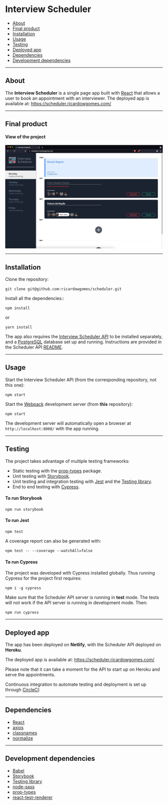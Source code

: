 # Interview Scheduler

- [About](#about)
- [Final product](#final-product)
- [Installation](#installation)
- [Usage](#usage)
- [Testing](#testing)
- [Deployed app](#deployed-app)
- [Dependencies](#dependencies)
- [Development dependencies](#development-dependencies)

---

## About

The **Interview Scheduler** is a single page app built with [React](https://reactjs.org/) that allows a user to book an appointment with an interviewer.
The deployed app is available at: https://scheduler.ricardowgomes.com/

---

## Final product

#### View of the project

![Showing appointments](./docs/view.jpeg)

---

## Installation

Clone the repository:

```shell
git clone git@github.com:ricardowgomes/scheduler.git
```

Install all the dependencies::

```shell
npm install
```
or
```shell
yarn install
```

The app also requires the [Interview Scheduler API](https://github.com/ricardowgomes/scheduler-api) to be installed separately, and a [PostgreSQL](https://www.postgresql.org/) database set up and running. Instructions are provided in the Scheduler API [README](https://github.com/ricardowgomes/scheduler-api#readme).

---

## Usage

Start the Interview Scheduler API (from the corresponding repository, not this one):

```shell
npm start
```

Start the [Webpack](https://webpack.js.org/) development server (from **this** repository):

```shell
npm start
```

The development server will automatically open a browser at `http://localhost:8000/` with the app running.

---

## Testing

The project takes advantage of multiple testing frameworks:

- Static testing with the [prop-types](https://www.npmjs.com/package/prop-types) package.
- Unit testing with [Storybook](https://storybook.js.org/).
- Unit testing and integration testing with [Jest](https://jestjs.io/) and the [Testing library](https://testing-library.com/).
- End to end testing with [Cypress](https://www.cypress.io/).

#### To run Storybook

```shell
npm run storybook
```

#### To run Jest

```shell
npm test
```

A coverage report can also be generated with:

```shell
npm test -- --coverage --watchAll=false
```

#### To run Cypress

The project was developed with Cypress installed globally. Thus running Cypress for the project first requires:

```shell
npm i -g cypress
```

Make sure that the Scheduler API server is running in **test** mode. The tests will not work if the API server is running in development mode. Then:

```shell
npm run cypress
```

---

## Deployed app

The app has been deployed on **Netlify**, with the Scheduler API deployed on **Heroku**.

The deployed app is available at: https://scheduler.ricardowgomes.com/

Please note that it can take a moment for the API to start up on Heroku and serve the appointments.

Continuous integration to automate testing and deployment is set up through [CircleCI](https://circleci.com/):


---

## Dependencies

- [React](https://reactjs.org/)
- [axios](https://www.npmjs.com/package/axios)
- [classnames](https://www.npmjs.com/package/classnames)
- [normalize](https://www.npmjs.com/package/normalize)

---

## Development dependencies

- [Babel](https://babeljs.io/)
- [Storybook](https://storybook.js.org/)
- [Testing library](https://testing-library.com/)
- [node-sass](https://www.npmjs.com/package/node-sass)
- [prop-types](https://www.npmjs.com/package/prop-types)
- [react-test-renderer](https://reactjs.org/docs/test-renderer.html)